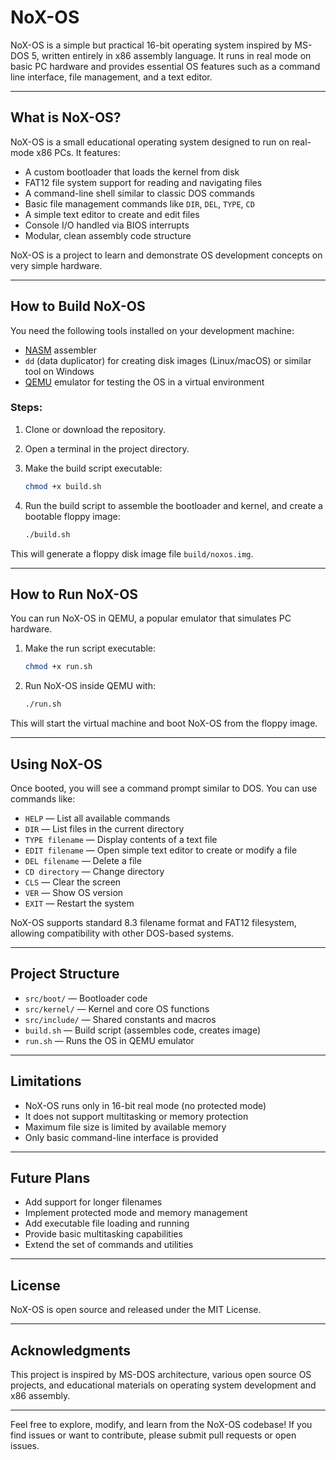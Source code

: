 # NoX-OS

NoX-OS is a simple but practical 16-bit operating system inspired by MS-DOS 5, written entirely in x86 assembly language. It runs in real mode on basic PC hardware and provides essential OS features such as a command line interface, file management, and a text editor.

---

## What is NoX-OS?

NoX-OS is a small educational operating system designed to run on real-mode x86 PCs. It features:

- A custom bootloader that loads the kernel from disk
- FAT12 file system support for reading and navigating files
- A command-line shell similar to classic DOS commands
- Basic file management commands like `DIR`, `DEL`, `TYPE`, `CD`
- A simple text editor to create and edit files
- Console I/O handled via BIOS interrupts
- Modular, clean assembly code structure

NoX-OS is a project to learn and demonstrate OS development concepts on very simple hardware.

---

## How to Build NoX-OS

You need the following tools installed on your development machine:

- [NASM](https://www.nasm.us/) assembler
- `dd` (data duplicator) for creating disk images (Linux/macOS) or similar tool on Windows
- [QEMU](https://www.qemu.org/) emulator for testing the OS in a virtual environment

### Steps:

1. Clone or download the repository.

2. Open a terminal in the project directory.

3. Make the build script executable:

    ```bash
    chmod +x build.sh
    ```

4. Run the build script to assemble the bootloader and kernel, and create a bootable floppy image:

    ```bash
    ./build.sh
    ```

This will generate a floppy disk image file `build/noxos.img`.

---

## How to Run NoX-OS

You can run NoX-OS in QEMU, a popular emulator that simulates PC hardware.

1. Make the run script executable:

    ```bash
    chmod +x run.sh
    ```

2. Run NoX-OS inside QEMU with:

    ```bash
    ./run.sh
    ```

This will start the virtual machine and boot NoX-OS from the floppy image.

---

## Using NoX-OS

Once booted, you will see a command prompt similar to DOS. You can use commands like:

- `HELP` — List all available commands
- `DIR` — List files in the current directory
- `TYPE filename` — Display contents of a text file
- `EDIT filename` — Open simple text editor to create or modify a file
- `DEL filename` — Delete a file
- `CD directory` — Change directory
- `CLS` — Clear the screen
- `VER` — Show OS version
- `EXIT` — Restart the system

NoX-OS supports standard 8.3 filename format and FAT12 filesystem, allowing compatibility with other DOS-based systems.

---

## Project Structure

- `src/boot/` — Bootloader code  
- `src/kernel/` — Kernel and core OS functions  
- `src/include/` — Shared constants and macros  
- `build.sh` — Build script (assembles code, creates image)  
- `run.sh` — Runs the OS in QEMU emulator  

---

## Limitations

- NoX-OS runs only in 16-bit real mode (no protected mode)  
- It does not support multitasking or memory protection  
- Maximum file size is limited by available memory  
- Only basic command-line interface is provided  

---

## Future Plans

- Add support for longer filenames  
- Implement protected mode and memory management  
- Add executable file loading and running  
- Provide basic multitasking capabilities  
- Extend the set of commands and utilities  

---

## License

NoX-OS is open source and released under the MIT License.

---

## Acknowledgments

This project is inspired by MS-DOS architecture, various open source OS projects, and educational materials on operating system development and x86 assembly.

---

Feel free to explore, modify, and learn from the NoX-OS codebase! If you find issues or want to contribute, please submit pull requests or open issues.

